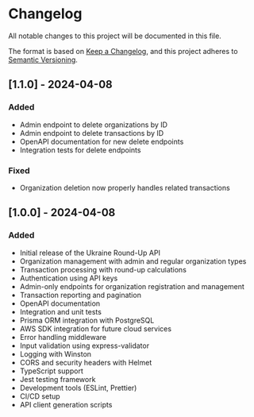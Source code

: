 # Changelog

All notable changes to this project will be documented in this file.

The format is based on [Keep a Changelog](https://keepachangelog.com/en/1.0.0/),
and this project adheres to [Semantic Versioning](https://semver.org/spec/v2.0.0.html).

## [1.1.0] - 2024-04-08

### Added
- Admin endpoint to delete organizations by ID
- Admin endpoint to delete transactions by ID
- OpenAPI documentation for new delete endpoints
- Integration tests for delete endpoints

### Fixed
- Organization deletion now properly handles related transactions

## [1.0.0] - 2024-04-08

### Added
- Initial release of the Ukraine Round-Up API
- Organization management with admin and regular organization types
- Transaction processing with round-up calculations
- Authentication using API keys
- Admin-only endpoints for organization registration and management
- Transaction reporting and pagination
- OpenAPI documentation
- Integration and unit tests
- Prisma ORM integration with PostgreSQL
- AWS SDK integration for future cloud services
- Error handling middleware
- Input validation using express-validator
- Logging with Winston
- CORS and security headers with Helmet
- TypeScript support
- Jest testing framework
- Development tools (ESLint, Prettier)
- CI/CD setup
- API client generation scripts 